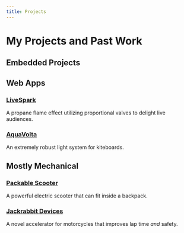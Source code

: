 ```yaml
---
title: Projects
---
```


<script setup>
  import Card from '/components/Card.vue'
</script>

# My Projects and Past Work

## Embedded Projects
<Card
  imgsrc="/images/ecuality192.png"
  name="ECUality"
  comp1='C++' comp2='Arduino' comp3='Atmega'
  desc='An open-source, auto-tuning, 8-bit ecu that makes old vehicles run cleaner.'
  demolink="https://hackaday.io/project/4622-ecuality1"
  codelink="https://github.com/ECUality/ECUality"
/>

## Web Apps
<Card 
  imgsrc="/images/LiteInvite192.png"
  name="LiteInvite"
  comp1='MongoDB' comp2='Express' comp3='React'
  desc='A minimalist, flexible, RESTful app for organizing events.'
  demolink="https://liteinvite.com"
  codelink="https://github.com/mthielvoldt/liteinvite"
/>
<Card
  imgsrc="/images/list-palette192.svg"
  name="ListPalette"
  comp1='PostgreSQL' comp2='Express' comp3='React'
  desc='A checklist app for the enthusiastic optimizer.'
  demolink="https://listpalette.com"
  codelink="https://github.com/mthielvoldt/list-palette"
/>

### [LiveSpark](/projects/livespark) 
A propane flame effect utilizing proportional valves to delight live audiences. 

### [AquaVolta](/projects/aqua-volta)
An extremely robust light system for kiteboards.

## Mostly Mechanical
### [Packable Scooter](/projects/scooter)
A powerful electric scooter that can fit inside a backpack. 

### [Jackrabbit Devices](/projects/jackrabbit)
A novel accelerator for motorcycles that improves lap time *and* safety.
